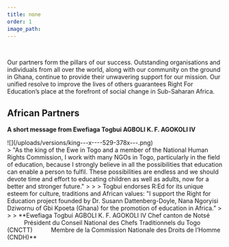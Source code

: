 ```yaml
---
title: none
order: 1
image_path:
---
```

&nbsp;

Our partners form the pillars of our success. Outstanding organisations and individuals from all over the world, along with our community on the ground in Ghana, continue to provide their unwavering support for our mission. Our unified resolve to improve the lives of others guarantees Right For Education’s place at the forefront of social change in Sub-Saharan Africa.

## African Partners

**A short message from Ewefiaga Togbui AGBOLI K. F. AGOKOLI IV**


<div class="img-responsive">![](/uploads/versions/king---x----529-378x---.png)</div>
> "As the king of the Ewe in Togo and a member of the National Human Rights Commission, I work with many NGOs in Togo, particularly in the field of education, because I strongly believe in all the possibilities that education can enable a person to fulfil. These possibilities are endless and we should devote time and effort to educating children as well as adults, now for a better and stronger future."
>
>
> Togbui endorses R:Ed for its unique esteem for culture, traditions and African values: "I support the Right for Education project founded by Dr. Susann Dattenberg-Doyle, Nana Ngoryisi Dziwornu of Gbi Kpoeta (Ghana) for the promotion of education in Africa.”
>
>
> **Ewefiaga Togbui AGBOLI K. F. AGOKOLI IV Chef canton de Nots&eacute; &nbsp; &nbsp; &nbsp; &nbsp; &nbsp; &nbsp; &nbsp; &nbsp; Pr&eacute;sident du Conseil National des Chefs Traditionnels du Togo (CNCTT) &nbsp; &nbsp; &nbsp; &nbsp; &nbsp; Membre de la Commission Nationale des Droits de l’Homme (CNDH)**
